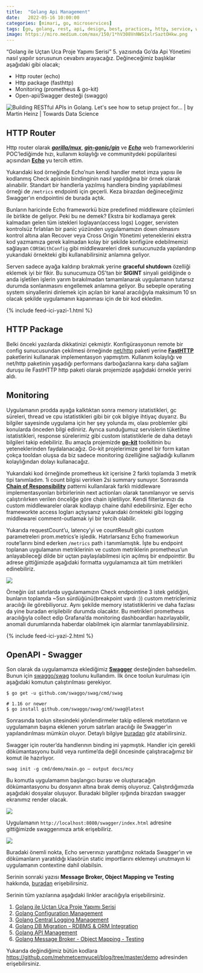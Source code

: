 ```yaml
---
title:  "Golang Api Management"
date:   2022-05-16 10:00:00
categories: [mimari, go, microservices]
tags: [go, golang, rest, api, design, best, practices, http, service, web service, design, tasarım, java, spring boot, mikroservis, microservice, kubernetes,  türkçe, yazılım, blog, blogger, nedir, örnek, nasıl yapılır, mehmet cem yücel]
image: https://miro.medium.com/max/150/1*hV308VnNWS1xlrSaztOHkw.png
---
```


“Golang ile Uçtan Uca Proje Yapımı Serisi” 5. yazısında Go’da Api Yönetimi nasıl yapılır sorusunun cevabını arayacağız. Değineceğimiz başlıklar aşağıdaki gibi olacak;

-   Http router (echo)
-   Http package (fasthttp)
-   Monitoring (prometheus & go-kit)
-   Open-api/Swagger desteği (swaggo)

![Building RESTful APIs in Golang. Let's see how to setup project for… | by  Martin Heinz | Towards Data Science](https://miro.medium.com/proxy/1*hV308VnNWS1xlrSaztOHkw.png)

## HTTP Router

Http router olarak  [**_gorilla/mux_**](https://github.com/gorilla/mux),  [**_gin-gonic/gin_**](https://github.com/gin-gonic/gin)  ve  [**_Echo_**](https://echo.labstack.com/)  web frameworklerini POC’lediğimde hızı, kullanım kolaylığı ve communitydeki popülaritesi açısından  [**Echo**](https://echo.labstack.com/)  yu tercih ettim.

<script src="https://gist.github.com/mehmetcemyucel/0ec4ed880a491f470c7b3895536215f9.js"></script>

Yukarıdaki kod örneğinde Echo’nun kendi handler metot imza yapısı ile kodlanmış Check apisinin bindinginin nasıl yapıldığına bir örnek olarak alınabilir. Standart bir handlerla yazılmış handlera binding yapılabilmesi örneği de  `/metrics`  endpointi için geçerli. Keza birazdan değineceğimiz Swagger’ın endpointini de burada açtık.

Bunların haricinde Echo frameworkü bize predefined middleware çözümleri ile birlikte de geliyor. Peki bu ne demek? Ekstra bir kodlamaya gerek kalmadan gelen tüm istekleri loglayan(access logs) Logger, servisten kontrolsüz fırlatılan bir panic yüzünden uygulamamızın down olmasını kontrol altına alan Recover veya Cross Origin Yönetimi yeteneklerini ekstra kod yazmamıza gerek kalmadan kolay bir şekilde konfigüre edebilmemizi sağlayan  `CORSWithConfig`  gibi middlewareleri direk sunucunuzda yapılandırıp yukarıdaki örnekteki gibi kullanabilirsiniz anlamına geliyor.

Serverı sadece ayağa kaldırıp bırakmak yerine  **graceful shutdown**  özelliği eklemek iyi bir fikir. Bu sunucumuza OS’tan bir  **SIGINT** sinyali geldiğinde o anda işletilen işlerin yarım bırakılmadan tamamlanarak uygulamanın tutarsız durumda sonlanmasını engellemek anlamına geliyor. Bu sebeple operating system sinyallerini dinlemek için açılan bir kanal aracılığıyla maksimum 10 sn olacak şekilde uygulamanın kapanması için de bir kod ekledim.

{% include feed-ici-yazi-1.html %}


## HTTP Package

Belki önceki yazılarda dikkatinizi çekmiştir. Konfigürasyonun remote bir config sunucusundan çekilmesi örneğinde  [net/http](https://pkg.go.dev/net/http)  paketi yerine  [**FastHTTP**](https://github.com/valyala/fasthttp)  paketlerini kullanarak implementasyon yapmıştım. Kullanım kolaylığı ve net/http paketinin yaşadığı performans darboğazlarına karşı daha sağlam duruşu ile FastHTTP http paketi olarak projemizde aşağıdaki örnekle yerini aldı.

<script src="https://gist.github.com/mehmetcemyucel/5ab865c487dc4ed5d5539619722b0c84.js"></script>

## Monitoring

Uygulamanın prodda ayağa kalktıktan sonra memory istatistikleri, gc süreleri, thread ve cpu istatistikleri gibi bir çok bilgiye ihtiyaç duyarız. Bu bilgiler sayesinde uygulama için her şey yolunda mı, olası problemler gibi konularda önceden bilgi ediniriz. Ayrıca sunduğumuz servislerin tüketilme istatistikleri, response sürelerimiz gibi custom istatistiklerle de daha detaylı bilgileri takip edebiliriz. Bu amaçla projemizde  [**go-kit**](https://gokit.io/)  toolkitinin bu yeteneklerinden faydalanacağız. Go-kit projelerimize genel bir form katan çokça tooldan oluşsa da biz sadece monitoring özelliğine sağladığı kullanım kolaylığından dolayı kullanacağız.

<script src="https://gist.github.com/mehmetcemyucel/6aaec9ea53ee4382aeb73c0379954139.js"></script>

Yukarıdaki kod örneğinde prometheus kit içerisine 2 farklı toplamda 3 metrik tipi tanımladım. 1i count bilgisi verirken 2si summary sunuyor. Sonrasında  [**Chain of Responsibility**](https://refactoring.guru/design-patterns/chain-of-responsibility)  patterni kullanılarak farklı middleware implementasyonları birbirlerinin next actionları olarak tanımlanıyor ve servis çalıştırılırken verilen önceliğe göre chain işletiliyor. Kendi filterlarınızı da custom middlewareler olarak kodlayıp chaine dahil edebilirsiniz. Eğer echo frameworkte access logları açtıysanız yukarıdaki örnekteki gibi logging middlewarei comment-outlamak iyi bir tercih olabilir.

<script src="https://gist.github.com/mehmetcemyucel/42685e8b6b931afb5d754e6f1a2994ca.js"></script>

Yukarıda requestCount’u, latency’yi ve countResult gibi custom parametreleri prom.metrics’e işledik. Hatırlarsanız Echo frameworkun route’larını bind ederken  `/metrics`  path i tanımlamıştık. İşte bu endpoint toplanan uygulamanın metriklerinin ve custom metriklerin prometheus’un anlayabileceği dilde bir uçtan paylaşılabilmesi için açılmış bir endpointtir. Bu adrese gittiğimizde aşağıdaki formatta uygulamamıza ait tüm metrikleri edinebiliriz.

![](https://miro.medium.com/max/1400/1*mOKPTHZ3nyUf2UU7lEsoMg.png)

Örneğin üst satırlarda uygulamamızın Check endpointine 3 istek geldiğini, bunların toplamda ~5sn sürdüğünü(breakpoint vardı :)) custom metriclerimiz aracılığı ile görebiliyoruz. Aynı şekilde memory istatistiklerini ve daha fazlası da yine buradan erişilebilir durumda olacaktır. Bu metrikleri prometheus aracılığıyla collect edip Grafana’da monitoring dashboardları hazırlayabilir, anomali durumlarında haberdar olabilmek için alarmlar tanımlayabilirsiniz.

{% include feed-ici-yazi-2.html %}

## OpenAPI - Swagger

Son olarak da uygulamamıza eklediğimiz  [**Swagger**](https://swagger.io/)  desteğinden bahsedelim. Bunun için  [swaggo/swag](https://github.com/swaggo/swag)  toolunu kullandım. İlk önce toolun kurulması için aşağıdaki komutun çalıştırılması gerekiyor.

	$ go get -u github.com/swaggo/swag/cmd/swag
	
	# 1.16 or newer  
	$ go install github.com/swaggo/swag/cmd/swag@latest

Sonrasında toolun sitesindeki yönlendirmeler takip edilerek metotların ve uygulamanın başına eklenen yorum satırları aracılığı ile Swagger’ın yapılandırılması mümkün oluyor. Detaylı bilgiye  [buradan](https://github.com/swaggo/swag)  göz atabilirsiniz.

Swagger için router’da handlerının binding ini yapmıştık. Handler için gerekli dökümantasyonu build veya runtime’da değil öncesinde çalıştıracağımız bir komut ile hazırlıyor.

	swag init -g cmd/demo/main.go — output docs/mcy

Bu komutla uygulamamın başlangıcı burası ve oluşturacağın dökümantasyonu bu dosyanın altına bırak demiş oluyoruz. Çalıştırdığımızda aşağıdaki dosyalar oluşuyor. Buradaki bilgiler ışığında birazdan swagger ekranımız render olacak.

![](https://miro.medium.com/max/688/1*Gfe_jMayVH78OvPBiyh11A.png)

Uygulamanın  `http://localhost:8080/swagger/index.html`  adresine gittiğimizde swaggerımıza artık erişebiliriz.

![](https://miro.medium.com/max/1400/1*TvREd2RT4xaKjXaVJW9pXA.png)

Buradaki önemli nokta, Echo serverınızı yarattığınız noktada Swagger’ın ve dökümanların yaratıldığı klasörün static importlarını eklemeyi unutmayın ki uygulamanın contextine dahil olabilsin.

Serinin sonraki yazısı  **Message Broker, Object Mapping ve Testing**  hakkında,  [buradan](https://mehmetcemyucel.com/2022/golang-message-broker-object-mapper-testing)  erişebilirsiniz.

Serinin tüm yazılarına aşağıdaki linkler aracılığıyla erişebilirsiniz.

1. [Golang ile Uçtan Uca Proje Yapımı Serisi](https://mehmetcemyucel.com/2022/go-ile-uctan-uca-proje-yapimi-serisi)
2. [Golang Configuration Management](https://mehmetcemyucel.com/2022/golang-configuration-management)
3. [Golang Central Logging Management](https://mehmetcemyucel.com/2022/golang-central-logging-management)
4. [Golang DB Migration - RDBMS & ORM Integration](https://mehmetcemyucel.com/2022/golang-db-migration-rdbms-orm-integration)
5. [Golang API Management](https://mehmetcemyucel.com/2022/golang-api-management)
6. [Golang Message Broker - Object Mapping - Testing](https://mehmetcemyucel.com/2022/golang-message-broker-object-mapper-testing)

Yukarıda değindiğimiz bütün kodlara https://github.com/mehmetcemyucel/blog/tree/master/demo adresinden erişebilirsiniz.